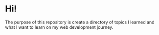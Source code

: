 # Hi!

The purpose of this repository is create a directory of topics I learned and what I want to learn on my web development journey.
